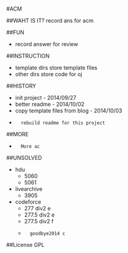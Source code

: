 #ACM 

##WAHT IS IT?
record ans for acm

##FUN
-	record answer for review

##INSTRUCTION
-	template dirs store template files
-	other dirs store code for oj

##HISTORY
-	init project - 2014/09/27
-	better readme - 2014/10/02
-	copy template files from blog - 2014/10/03
-       rebuild readme for this project   

##MORE
-       More ac  

##UNSOLVED
-	hdu
	-	5060
	-	5061
-	livearchive 
	-	3905
-	codeforce 
	-	277   div2 e
	-	277.5 div2 e
	-	277.5 div2 f
	-       goodbye2014 c

##License
GPL
